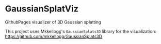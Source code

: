 # GaussianSplatViz
GithubPages visualizer of 3D Gaussian splatting

This project uses Mkkellogg's `GaussianSplats3D` library for the visualization:
https://github.com/mkkellogg/GaussianSplats3D
